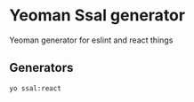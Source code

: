 # Yeoman Ssal generator
Yeoman generator for eslint and react things

## Generators
```
yo ssal:react
```
